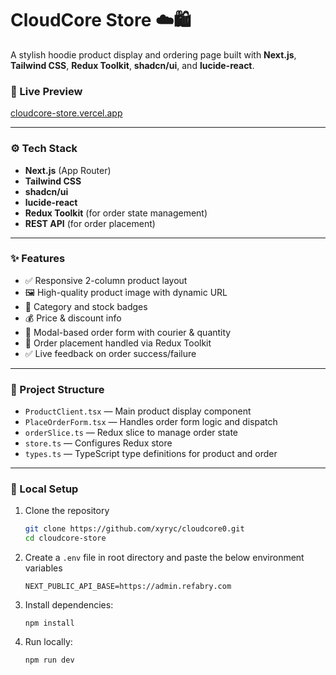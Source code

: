 # CloudCore Store ☁️🛍️

A stylish hoodie product display and ordering page built with **Next.js**, **Tailwind CSS**, **Redux Toolkit**, **shadcn/ui**, and **lucide-react**.

### 🔗 Live Preview

[cloudcore-store.vercel.app](https://cloudcore-store.vercel.app/)

---

### ⚙️ Tech Stack

- **Next.js** (App Router)
- **Tailwind CSS**
- **shadcn/ui**
- **lucide-react**
- **Redux Toolkit** (for order state management)
- **REST API** (for order placement)

---

### ✨ Features

- ✅ Responsive 2-column product layout
- 🖼️ High-quality product image with dynamic URL
- 🔖 Category and stock badges
- 💰 Price & discount info
- 🧾 Modal-based order form with courier & quantity
- 🚀 Order placement handled via Redux Toolkit
- ✅ Live feedback on order success/failure

---

### 🧠 Project Structure

- `ProductClient.tsx` — Main product display component
- `PlaceOrderForm.tsx` — Handles order form logic and dispatch
- `orderSlice.ts` — Redux slice to manage order state
- `store.ts` — Configures Redux store
- `types.ts` — TypeScript type definitions for product and order

---

### 🧪 Local Setup

1. Clone the repository

   ```bash
   git clone https://github.com/xyryc/cloudcore0.git
   cd cloudcore-store
   ```

2. Create a `.env` file in root directory and paste the below environment variables

   ```
   NEXT_PUBLIC_API_BASE=https://admin.refabry.com
   ```

3. Install dependencies:

   ```
   npm install
   ```

4. Run locally:

   ```
   npm run dev
   ```
